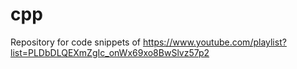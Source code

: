# cpp
Repository for code snippets of https://www.youtube.com/playlist?list=PLDbDLQEXmZgIc_onWx69xo8BwSlvz57p2
